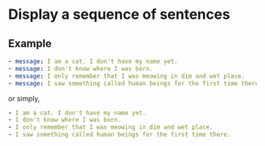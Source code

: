 Display a sequence of sentences
================================================================================

Example
--------------------------------------------------------------------------------

```yaml
- message: I am a cat. I don't have my name yet.
- message: I don't know where I was born.
- message: I only remember that I was meowing in dim and wet place.
- message: I saw something called human beings for the first time there.
```

or simply,

```yaml
- I am a cat. I don't have my name yet.
- I don't know where I was born.
- I only remember that I was meowing in dim and wet place.
- I saw something called human beings for the first time there.
```
